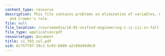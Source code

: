 ```yaml
---
content_type: resource
description: This file contains problems on elimination of variables, Gaussian reduction,
  and Cramer's rule.
file: null
file_location: /coursemedia/16-01-unified-engineering-i-ii-iii-iv-fall-2005-spring-2006/8c757f8739c15c03b088a2c09d46d8c9_s1_f03_sol.pdf
file_type: application/pdf
resourcetype: Document
title: s1_f03_sol.pdf
uid: 8c757f87-39c1-5c03-b088-a2c09d46d8c9
---
```

